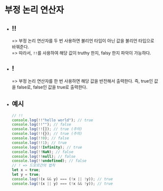 # 부정 논리 연산자

- ## !!

  => 부정 논리 연산자를 두 번 사용하면 불리언 타입이 아닌 값을 불리언 타입으로 바꿔준다.<br>
  => 따라서, `!!`를 사용하여 해당 값이 truthy 한지, falsy 한지 파악이 가능하다.

- ## !

  => 부정 논리 연산자를 한 번 사용하면 해당 값을 반전해서 출력한다. 즉, true인 값을 false로, false인 값을 true로 출력한다.

- ## 예시
  ```javascript
  // !!
  console.log(!!"hello world"); // true
  console.log(!!""); // false
  console.log(!![]); // true (주의)
  console.log(!!{}); // true (주의)
  console.log(!!0); // false
  console.log(!!1); // true
  console.log(!!Infinity); // true
  console.log(!!NaN); // false
  console.log(!!null); // false
  console.log(!!undefined); // false
  // ! => 드모르간의 법칙
  let x = true;
  let y = true;
  console.log(!(x && y) === (!x || !y)); // true
  console.log(!(x || y) === (!x && !y)); // true
  ```
